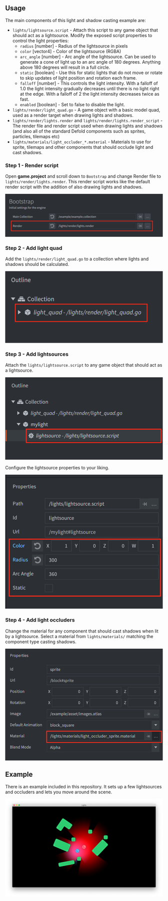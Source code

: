 ## Usage
The main components of this light and shadow casting example are:

* `lights/lightsource.script` - Attach this script to any game object that should act as a lightsource. Modify the exposed script properties to control the light properties:
   * `radius` [number] - Radius of the lightsource in pixels
   * `color` [vector4] - Color of the lightsource (RGBA)
   * `arc_angle` [number] - Arc angle of the lightsource. Can be used to generate a cone of light up to an arc angle of 180 degrees. Anything above 180 degrees will result in a full circle.
   * `static` [boolean] - Use this for static lights that do not move or rotate to skip updates of light position and rotation each frame.
   * `falloff` [number] - This controls the light intensity. With a falloff of 1.0 the light intensity gradually decreases until there is no light right at the edge. With a falloff of 2 the light intensity decreases twice as fast.
   * `enabled` [boolean] - Set to false to disable the light.
* `lights/render/light_quad.go` - A game object with a basic model quad, used as a render target when drawing lights and shadows.
* `lights/render/lights.render` and `lights/render/lights.render_script` - The render file and render script used when drawing lights and shadows (and also all of the standard Defold components such as sprites, particles, tilemaps etc)
* `lights/materials/light_occluder_*.material` - Materials to use for sprite, tilemaps and other components that should occlude light and cast shadows.


### Step 1 - Render script
Open **game.project** and scroll down to `Bootstrap` and change Render file to `lights/render/lights.render`. This render script works like the default render script with the addition of also drawing lights and shadows.

![](/docs/add_render_file_to_bootstrap.png)


### Step 2 - Add light quad
Add the `lights/render/light_quad.go` to a collection where lights and shadows should be calculated.

![](/docs/add_light_quad.png)


### Step 3 - Add lightsources
Attach the `lights/lightsource.script` to any game object that should act as a lightsource.

![](/docs/add_lightsource.png)

Configure the lightsource properties to your liking.

![](/docs/configure_lightsource.png)


### Step 4 - Add light occluders
Change the material for any component that should cast shadows when lit by a lightsource. Select a material from `lights/materials/` matching the component type casting shadows.

![](/docs/configure_light_occluder.png)


## Example
There is an example included in this repository. It sets up a few lightsources and occluders and lets you move around the scene.

![](/docs/example.png)
